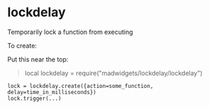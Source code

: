 # lockdelay

Temporarily lock a function from executing

To create:

Put this near the top:
>local lockdelay = require("madwidgets/lockdelay/lockdelay")

```
lock = lockdelay.create({action=some_function, delay=time_in_milliseconds})
lock.trigger(...)
```